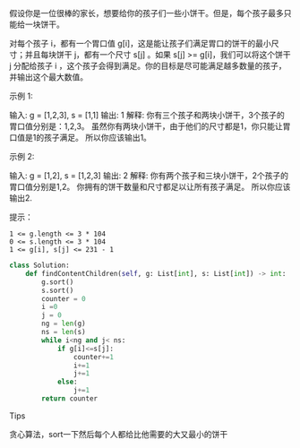 假设你是一位很棒的家长，想要给你的孩子们一些小饼干。但是，每个孩子最多只能给一块饼干。

对每个孩子 i，都有一个胃口值 g[i]，这是能让孩子们满足胃口的饼干的最小尺寸；并且每块饼干 j，都有一个尺寸 s[j] 。如果 s[j] >= g[i]，我们可以将这个饼干 j 分配给孩子 i ，这个孩子会得到满足。你的目标是尽可能满足越多数量的孩子，并输出这个最大数值。


示例 1:

输入: g = [1,2,3], s = [1,1]
输出: 1
解释: 
你有三个孩子和两块小饼干，3个孩子的胃口值分别是：1,2,3。
虽然你有两块小饼干，由于他们的尺寸都是1，你只能让胃口值是1的孩子满足。
所以你应该输出1。

示例 2:

输入: g = [1,2], s = [1,2,3]
输出: 2
解释: 
你有两个孩子和三块小饼干，2个孩子的胃口值分别是1,2。
你拥有的饼干数量和尺寸都足以让所有孩子满足。
所以你应该输出2.

 

提示：

    1 <= g.length <= 3 * 104
    0 <= s.length <= 3 * 104
    1 <= g[i], s[j] <= 231 - 1



```python
class Solution:
    def findContentChildren(self, g: List[int], s: List[int]) -> int:
        g.sort()
        s.sort()
        counter = 0
        i =0 
        j = 0 
        ng = len(g)
        ns = len(s)
        while i<ng and j< ns:
            if g[i]<=s[j]:
                counter+=1
                i+=1
                j+=1
            else:
                j+=1
        return counter
```



Tips

贪心算法，sort一下然后每个人都给比他需要的大又最小的饼干